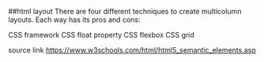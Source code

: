 ##html layout
There are four different techniques to create multicolumn layouts. Each way has its pros and cons:

CSS framework
CSS float property
CSS flexbox
CSS grid

source link https://www.w3schools.com/html/html5_semantic_elements.asp

